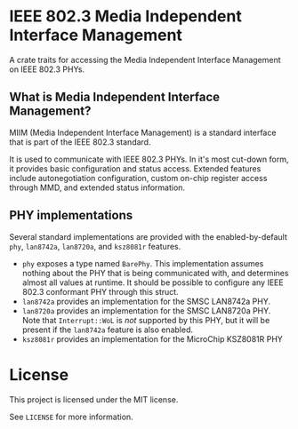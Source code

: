 # IEEE 802.3 Media Independent Interface Management

A crate traits for accessing the Media Independent Interface Management on IEEE 802.3 PHYs.

## What is Media Independent Interface Management?

MIIM (Media Independent Interface Management) is a standard interface that is part of the IEEE 802.3 standard.

It is used to communicate with IEEE 802.3 PHYs. In it's most cut-down form, it provides basic configuration and status access. Extended features
include autonegotiation configuration, custom on-chip register access through MMD, and extended status information.

## PHY implementations
Several standard implementations are provided with the enabled-by-default `phy`, `lan8742a`, `lan8720a`, and `ksz8081r` features.

* `phy` exposes a type named `BarePhy`. This implementation assumes nothing about the PHY that is being communicated with, and determines almost all values at runtime. It should be possible to configure any IEEE 802.3 conformant PHY through this struct.
* `lan8742a` provides an implementation for the SMSC LAN8742a PHY.
* `lan8720a` provides an implementation for the SMSC LAN8720a PHY. Note that `Interrupt::WoL` is _not_ supported by this PHY, but it will be present if the `lan8742a` feature is also enabled.
* `ksz8081r` provides an implementation for the MicroChip KSZ8081R PHY

# License
This project is licensed under the MIT license.

See `LICENSE` for more information.